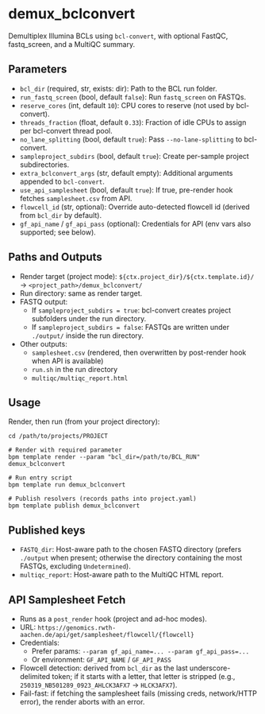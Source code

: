 # demux_bclconvert

Demultiplex Illumina BCLs using `bcl-convert`, with optional FastQC, fastq_screen, and a MultiQC summary.

## Parameters
- `bcl_dir` (required, str, exists: dir): Path to the BCL run folder.
- `run_fastq_screen` (bool, default `false`): Run `fastq_screen` on FASTQs.
- `reserve_cores` (int, default `10`): CPU cores to reserve (not used by bcl-convert).
- `threads_fraction` (float, default `0.33`): Fraction of idle CPUs to assign per bcl-convert thread pool.
- `no_lane_splitting` (bool, default `true`): Pass `--no-lane-splitting` to bcl-convert.
- `sampleproject_subdirs` (bool, default `true`): Create per-sample project subdirectories.
- `extra_bclconvert_args` (str, default empty): Additional arguments appended to `bcl-convert`.
- `use_api_samplesheet` (bool, default `true`): If true, pre-render hook fetches `samplesheet.csv` from API.
- `flowcell_id` (str, optional): Override auto-detected flowcell id (derived from `bcl_dir` by default).
- `gf_api_name` / `gf_api_pass` (optional): Credentials for API (env vars also supported; see below).

## Paths and Outputs
- Render target (project mode): `${ctx.project_dir}/${ctx.template.id}/` → `<project_path>/demux_bclconvert/`
- Run directory: same as render target.
- FASTQ output:
  - If `sampleproject_subdirs = true`: bcl-convert creates project subfolders under the run directory.
  - If `sampleproject_subdirs = false`: FASTQs are written under `./output/` inside the run directory.
- Other outputs:
  - `samplesheet.csv` (rendered, then overwritten by post-render hook when API is available)
  - `run.sh` in the run directory
  - `multiqc/multiqc_report.html`

## Usage
Render, then run (from your project directory):

```
cd /path/to/projects/PROJECT

# Render with required parameter
bpm template render --param "bcl_dir=/path/to/BCL_RUN" demux_bclconvert

# Run entry script
bpm template run demux_bclconvert

# Publish resolvers (records paths into project.yaml)
bpm template publish demux_bclconvert
```

## Published keys
- `FASTQ_dir`: Host-aware path to the chosen FASTQ directory (prefers `./output` when present; otherwise the directory containing the most FASTQs, excluding `Undetermined`).
- `multiqc_report`: Host-aware path to the MultiQC HTML report.

## API Samplesheet Fetch
- Runs as a `post_render` hook (project and ad-hoc modes).
- URL: `https://genomics.rwth-aachen.de/api/get/samplesheet/flowcell/{flowcell}`
- Credentials:
  - Prefer params: `--param gf_api_name=... --param gf_api_pass=...`
  - Or environment: `GF_API_NAME` / `GF_API_PASS`
- Flowcell detection: derived from `bcl_dir` as the last underscore-delimited token; if it starts with a letter, that letter is stripped (e.g., `250319_NB501289_0923_AHLCK3AFX7` → `HLCK3AFX7`).
- Fail-fast: if fetching the samplesheet fails (missing creds, network/HTTP error), the render aborts with an error.
